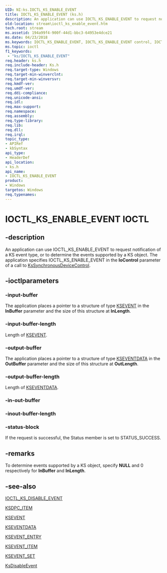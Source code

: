 ```yaml
---
UID: NI:ks.IOCTL_KS_ENABLE_EVENT
title: IOCTL_KS_ENABLE_EVENT (ks.h)
description: An application can use IOCTL_KS_ENABLE_EVENT to request notification of a KS event type, or to determine the events supported by a KS object.
old-location: stream\ioctl_ks_enable_event.htm
tech.root: stream
ms.assetid: 194a99f4-900f-44d1-bbc3-64953e4dce21
ms.date: 04/23/2018
ms.keywords: IOCTL_KS_ENABLE_EVENT, IOCTL_KS_ENABLE_EVENT control, IOCTL_KS_ENABLE_EVENT control code [Streaming Media Devices], ks-ioctl_7cc1eab4-2a30-4998-8f7d-122150800c9a.xml, ks/IOCTL_KS_ENABLE_EVENT, stream.ioctl_ks_enable_event
ms.topic: ioctl
f1_keywords:
 - "ks/IOCTL_KS_ENABLE_EVENT"
req.header: ks.h
req.include-header: Ks.h
req.target-type: Windows
req.target-min-winverclnt: 
req.target-min-winversvr: 
req.kmdf-ver: 
req.umdf-ver: 
req.ddi-compliance: 
req.unicode-ansi: 
req.idl: 
req.max-support: 
req.namespace: 
req.assembly: 
req.type-library: 
req.lib: 
req.dll: 
req.irql: 
topic_type:
- APIRef
- kbSyntax
api_type:
- HeaderDef
api_location:
- ks.h
api_name:
- IOCTL_KS_ENABLE_EVENT
product:
- Windows
targetos: Windows
req.typenames: 
---
```


# IOCTL_KS_ENABLE_EVENT IOCTL


## -description



An application can use IOCTL_KS_ENABLE_EVENT to request notification of a KS event type, or to determine the events supported by a KS object. The application specifies IOCTL_KS_ENABLE_EVENT in the <b>IoControl</b> parameter of a call to <a href="https://docs.microsoft.com/windows-hardware/drivers/ddi/content/ksproxy/nf-ksproxy-kssynchronousdevicecontrol">KsSynchronousDeviceControl</a>.




## -ioctlparameters




### -input-buffer

The application places a pointer to a structure of type <a href="https://docs.microsoft.com/previous-versions/ff561744(v=vs.85)">KSEVENT</a> in the <b>InBuffer</b> parameter and the size of this structure at <b>InLength</b>. 


### -input-buffer-length

Length of <a href="https://docs.microsoft.com/previous-versions/ff561744(v=vs.85)">KSEVENT</a>.


### -output-buffer

The application places a pointer to a structure of type <a href="https://docs.microsoft.com/windows-hardware/drivers/ddi/content/ks/ns-ks-kseventdata">KSEVENTDATA</a> in the <b>OutBuffer</b> parameter and the size of this structure at <b>OutLength</b>. 


### -output-buffer-length

Length of <a href="https://docs.microsoft.com/windows-hardware/drivers/ddi/content/ks/ns-ks-kseventdata">KSEVENTDATA</a>.


### -in-out-buffer








### -inout-buffer-length








### -status-block

If the request is successful, the Status member is set to STATUS_SUCCESS.


## -remarks



To determine events supported by a KS object, specify <b>NULL</b> and 0 respectively for <b>InBuffer</b> and <b>InLength</b>.




## -see-also




<a href="https://docs.microsoft.com/windows-hardware/drivers/ddi/content/ks/ni-ks-ioctl_ks_disable_event">IOCTL_KS_DISABLE_EVENT</a>



<a href="https://docs.microsoft.com/windows-hardware/drivers/ddi/content/ks/ns-ks-ksdpc_item">KSDPC_ITEM</a>



<a href="https://docs.microsoft.com/previous-versions/ff561744(v=vs.85)">KSEVENT</a>



<a href="https://docs.microsoft.com/windows-hardware/drivers/ddi/content/ks/ns-ks-kseventdata">KSEVENTDATA</a>



<a href="https://docs.microsoft.com/windows-hardware/drivers/ddi/content/ks/ns-ks-_ksevent_entry">KSEVENT_ENTRY</a>



<a href="https://docs.microsoft.com/windows-hardware/drivers/ddi/content/ks/ns-ks-ksevent_item">KSEVENT_ITEM</a>



<a href="https://docs.microsoft.com/windows-hardware/drivers/ddi/content/ks/ns-ks-ksevent_set">KSEVENT_SET</a>



<a href="https://docs.microsoft.com/windows-hardware/drivers/ddi/content/ks/nf-ks-ksdisableevent">KsDisableEvent</a>
 

 

